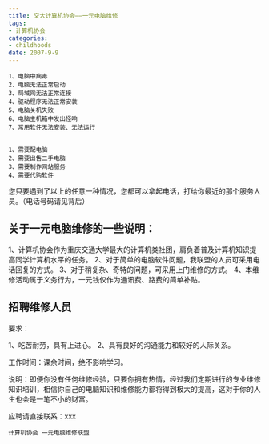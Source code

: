 ```yaml
---
title: 交大计算机协会——一元电脑维修
tags:
- 计算机协会
categories:
- childhoods
date: 2007-9-9
---
```


    1、电脑中病毒
    2、电脑无法正常启动
    3、局域网无法正常连接
    4、驱动程序无法正常安装
    5、电脑关机失败
    6、电脑主机箱中发出怪响
    7、常用软件无法安装、无法运行


    1、需要配电脑
    2、需要出售二手电脑
    3、需要制作网站服务
    4、需要代购软件

您只要遇到了以上的任意一种情况，您都可以拿起电话，打给你最近的那个服务人员。（电话号码请见背后）

## 关于一元电脑维修的一些说明：

1、计算机协会作为重庆交通大学最大的计算机类社团，肩负着普及计算机知识提高同学计算机水平的任务。
2、对于简单的电脑软件问题，我联盟的人员可采用电话回复的方式。
3、对于稍复杂、奇特的问题，可采用上门维修的方式。
4、本维修活动属于义务行为，一元钱仅作为通讯费、路费的简单补贴。

## 招聘维修人员

要求：

1、吃苦耐劳，具有上进心。
2、具有良好的沟通能力和较好的人际关系。

工作时间：课余时间，绝不影响学习。

说明：即便你没有任何维修经验，只要你拥有热情，经过我们定期进行的专业维修知识培训，相信你自己的电脑知识和维修能力都将得到极大的提高，这对于你的人生也会是一笔不小的财富。

应聘请直接联系：xxx

    计算机协会 一元电脑维修联盟
